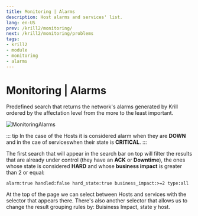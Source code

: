 ```yaml
---
title: Monitoring | Alarms
description: Host alarms and services' list.
lang: en-US
prev: /krill2/monitoring/
next: /krill2/monitoring/problems
tags:
- krill2
- module
- monitoring
- alarms
---
```

# Monitoring | Alarms

Predefined search that returns the network's alarms generated by Krill ordered by the affectation level from the more to the least important.

![MonitoringAlarms](/img/krill2/monitoring/0101.png)

::: tip
In the case of the Hosts it is considered alarm when they are **DOWN** and in the cae of serviceswhen their state is **CRITICAL**.
:::

The first search that will appear in the search bar on top will filter the results that are already under control (they have an **ACK** or **Downtime**), the ones whose state is considered **HARD** and whose **business impact** is greater than 2 or equal:

```
alarm:true handled:false hard_state:true business_impact:>=2 type:all
```

At the top of the page we can select between Hosts and services with the selector that appears there. There's also another selector that allows us to change the result grouping rules by: Buisiness Impact, state y host.
